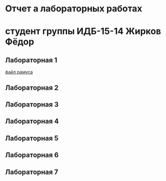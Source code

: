 # Отчет а лабораторных работах
# студент группы ИДБ-15-14 Жирков Фёдор

## Лабораторная 1
[файл рамуса](Fedyazh.github.io/blob/master/sixq.rsf)
## Лабораторная 2

## Лабораторная 3

## Лабораторная 4

## Лабораторная 5

## Лабораторная 6

## Лабораторная 7


